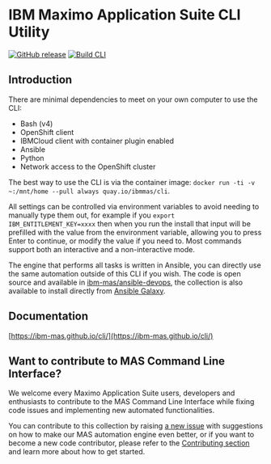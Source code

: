 # IBM Maximo Application Suite CLI Utility
[![GitHub release](https://img.shields.io/github/v/release/ibm-mas/cli)](https://github.com/ibm-mas/cli/releases/latest)
[![Build CLI](https://github.com/ibm-mas/cli/actions/workflows/build-cli.yml/badge.svg)](https://github.com/ibm-mas/cli/actions/workflows/build-cli.yml)

## Introduction
There are minimal dependencies to meet on your own computer to use the CLI:

- Bash (v4)
- OpenShift client
- IBMCloud client with container plugin enabled
- Ansible
- Python
- Network access to the OpenShift cluster

The best way to use the CLI is via the container image: `docker run -ti -v ~:/mnt/home --pull always quay.io/ibmmas/cli`.

All settings can be controlled via environment variables to avoid needing to manually type them out, for example if you `export IBM_ENTITLEMENT_KEY=xxxx` then when you run the install that input will be prefilled with the value from the environment variable, allowing you to press Enter to continue, or modify the value if you need to.  Most commands support both an interactive and a non-interactive mode.

The engine that performs all tasks is written in Ansible, you can directly use the same automation outside of this CLI if you wish.  The code is open source and available in [ibm-mas/ansible-devops](https://github.com/ibm-mas/ansible-devops), the collection is also available to install directly from [Ansible Galaxy](https://galaxy.ansible.com/ibm/mas_devops).


## Documentation
[https://ibm-mas.github.io/cli/](https://ibm-mas.github.io/cli/)

## Want to contribute to MAS Command Line Interface?
We welcome every Maximo Application Suite users, developers and enthusiasts to contribute to the MAS Command Line Interface while fixing code issues and implementing new automated functionalities.

You can contribute to this collection by raising [a new issue](https://github.com/ibm-mas/cli/issues) with suggestions on how to make our MAS automation engine even better, or if you want to become a new code contributor, please refer to the [Contributing section](CONTRIBUTING.md) and learn more about how to get started.


